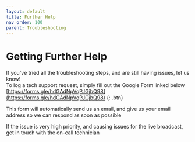 ```yaml
---
layout: default
title: Further Help
nav_order: 100
parent: Troubleshooting
---
```


# Getting Further Help
If you've tried all the troubleshooting steps, and are still having issues, let us know!  
To log a tech support request, simply fill out the Google Form linked below  
[https://forms.gle/hdGAdNpVqPJGjbQ98](https://forms.gle/hdGAdNpVqPJGjbQ98) {: .btn} 
  
This form will automatically send us an email, and give us your email address so we can respond as soon as possible  
  
If the issue is very high priority, and causing issues for the live broadcast, get in touch with the on-call technician
